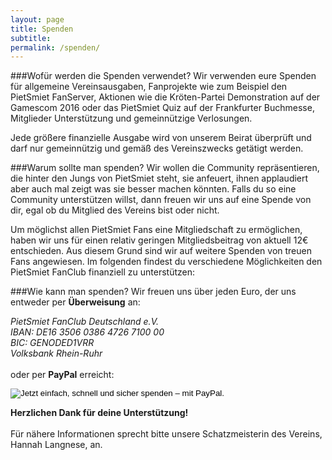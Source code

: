 ```yaml
---
layout: page
title: Spenden
subtitle:
permalink: /spenden/
---
```


###Wofür werden die Spenden verwendet?
Wir verwenden eure Spenden für allgemeine Vereinsausgaben, Fanprojekte wie zum Beispiel den PietSmiet FanServer, Aktionen wie die Kröten-Partei Demonstration auf der Gamescom 2016 oder das PietSmiet Quiz auf der Frankfurter Buchmesse, Mitglieder Unterstützung und gemeinnützige Verlosungen.

Jede größere finanzielle Ausgabe wird von unserem Beirat überprüft und darf nur gemeinnützig und gemäß des Vereinszwecks getätigt werden.

###Warum sollte man spenden?
Wir wollen die Community repräsentieren, die hinter den Jungs von PietSmiet steht, sie anfeuert, ihnen applaudiert aber auch mal zeigt was sie besser machen könnten. Falls du so eine Community unterstützen willst, dann freuen wir uns auf eine Spende von dir, egal ob du Mitglied des Vereins bist oder nicht.

Um möglichst allen PietSmiet Fans eine Mitgliedschaft zu ermöglichen, haben wir uns für einen relativ geringen Mitgliedsbeitrag von aktuell 12€ entschieden. Aus diesem Grund sind wir auf weitere Spenden von treuen Fans angewiesen. Im folgenden findest du verschiedene Möglichkeiten den PietSmiet FanClub finanziell zu unterstützen:

###Wie kann man spenden?
Wir freuen uns über jeden Euro, der uns entweder per **Überweisung** an:

*PietSmiet FanClub Deutschland e.V.*  
*IBAN: DE16 3506 0386 4726 7100 00*  
*BIC: GENODED1VRR*  
*Volksbank Rhein-Ruhr*
<br><br>
oder per **PayPal** erreicht:
<form action="https://www.paypal.com/cgi-bin/webscr" method="post" target="_top">
  <input type="hidden" name="cmd" value="_s-xclick">
  <input type="hidden" name="hosted_button_id" value="Z2XHXCJVRJ7NL">
  <input type="image" border="0" name="submit" src="https://www.paypalobjects.com/webstatic/en_US/i/btn/png/btn_donate_cc_147x47.png" alt="Jetzt einfach, schnell und sicher spenden – mit PayPal.">
</form>

**Herzlichen Dank für deine Unterstützung!**
<br><br>
Für nähere Informationen sprecht bitte unsere Schatzmeisterin des Vereins, Hannah Langnese, an.

